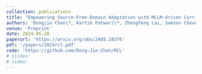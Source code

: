 ```yaml
---
collection: publications
title: "Empowering Source-Free Domain Adaptation with MLLM-driven Curriculum Learning"
authors: 'Dongjie Chen\*, Kartik Patwari\*, Zhengfeng Lai, Samson Cheung, Chen-Nee Chuah'
venue: 'Preprint'
date: 2024-05-28
paperurl: 'https://arxiv.org/abs/2405.18376'
pdf: '/papers/2024rcl.pdf'
code: 'https://github.com/Dong-Jie-Chen/RCL'
# slides: 
# video: 
---
```

